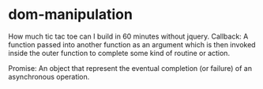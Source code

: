 # dom-manipulation
How much tic tac toe can I build in 60 minutes without jquery.
Callback:
A function passed into another function as an argument which is then invoked inside the outer function to complete some kind of routine or action.

Promise:
An object that represent the eventual completion  (or failure) of an asynchronous operation.
